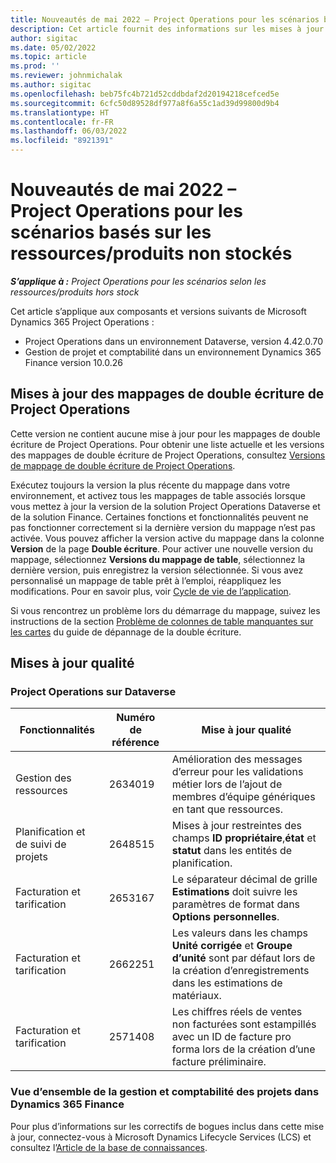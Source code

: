 ```yaml
---
title: Nouveautés de mai 2022 – Project Operations pour les scénarios basés sur les ressources/produits non stockés
description: Cet article fournit des informations sur les mises à jour de qualité disponibles dans la version de mai 2022 de Microsoft Dynamics 365 Project Operations pour les scénarios basés sur les ressources/produits non stockés.
author: sigitac
ms.date: 05/02/2022
ms.topic: article
ms.prod: ''
ms.reviewer: johnmichalak
ms.author: sigitac
ms.openlocfilehash: beb75fc4b721d52cddbdaf2d20194218cefced5e
ms.sourcegitcommit: 6cfc50d89528df977a8f6a55c1ad39d99800d9b4
ms.translationtype: HT
ms.contentlocale: fr-FR
ms.lasthandoff: 06/03/2022
ms.locfileid: "8921391"
---
```

# <a name="whats-new-may-2022---project-operations-for-resourcenon-stocked-based-scenarios"></a>Nouveautés de mai 2022 – Project Operations pour les scénarios basés sur les ressources/produits non stockés

_**S’applique à :** Project Operations pour les scénarios selon les ressources/produits hors stock_

Cet article s’applique aux composants et versions suivants de Microsoft Dynamics 365 Project Operations :

- Project Operations dans un environnement Dataverse, version 4.42.0.70
- Gestion de projet et comptabilité dans un environnement Dynamics 365 Finance version 10.0.26

## <a name="project-operations-dual-write-maps-updates"></a>Mises à jour des mappages de double écriture de Project Operations

Cette version ne contient aucune mise à jour pour les mappages de double écriture de Project Operations. Pour obtenir une liste actuelle et les versions des mappages de double écriture de Project Operations, consultez [Versions de mappage de double écriture de Project Operations](../environment/resource-dual-write-maps.md).

Exécutez toujours la version la plus récente du mappage dans votre environnement, et activez tous les mappages de table associés lorsque vous mettez à jour la version de la solution Project Operations Dataverse et de la solution Finance. Certaines fonctions et fonctionnalités peuvent ne pas fonctionner correctement si la dernière version du mappage n’est pas activée. Vous pouvez afficher la version active du mappage dans la colonne **Version** de la page **Double écriture**. Pour activer une nouvelle version du mappage, sélectionnez **Versions du mappage de table**, sélectionnez la dernière version, puis enregistrez la version sélectionnée. Si vous avez personnalisé un mappage de table prêt à l’emploi, réappliquez les modifications. Pour en savoir plus, voir [Cycle de vie de l’application](/dynamics365/fin-ops-core/dev-itpro/data-entities/dual-write/app-lifecycle-management).

Si vous rencontrez un problème lors du démarrage du mappage, suivez les instructions de la section [Problème de colonnes de table manquantes sur les cartes](/dynamics365/fin-ops-core/dev-itpro/data-entities/dual-write/dual-write-troubleshooting-finops-upgrades#missing-table-columns-issue-on-maps) du guide de dépannage de la double écriture.

## <a name="quality-updates"></a>Mises à jour qualité
### <a name="project-operations-on-dataverse"></a>Project Operations sur Dataverse

| Fonctionnalités | Numéro de référence | Mise à jour qualité |
| --- | --- | --- |
| Gestion des ressources | 2634019 | Amélioration des messages d’erreur pour les validations métier lors de l’ajout de membres d’équipe génériques en tant que ressources. |
| Planification et de suivi de projets | 2648515 | Mises à jour restreintes des champs **ID propriétaire**,**état** et **statut** dans les entités de planification. |
| Facturation et tarification | 2653167 | Le séparateur décimal de grille **Estimations** doit suivre les paramètres de format dans **Options personnelles**. |
| Facturation et tarification| 2662251 | Les valeurs dans les champs **Unité corrigée** et **Groupe d’unité** sont par défaut lors de la création d’enregistrements dans les estimations de matériaux. |
| Facturation et tarification| 2571408 | Les chiffres réels de ventes non facturées sont estampillés avec un ID de facture pro forma lors de la création d’une facture préliminaire. |

### <a name="project-management-and-accounting-in-dynamics-365-finance"></a>Vue d’ensemble de la gestion et comptabilité des projets dans Dynamics 365 Finance

Pour plus d’informations sur les correctifs de bogues inclus dans cette mise à jour, connectez-vous à Microsoft Dynamics Lifecycle Services (LCS) et consultez l’[Article de la base de connaissances](https://fix.lcs.dynamics.com/Issue/Details?bugId=662864).

